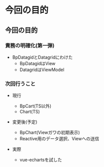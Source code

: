 # 今回の目的

## 今回の目的

### 責務の明確化(第一弾)

+ BpDatagidとDatagridにわけた
  + BpDatagidはView
  + DatagridはViewModel

### 次回行うこと

+ 現行
  + BpCart(TS以外)
  + Chart(TS)

+ 変更後(予定)
  + BpChart(Viewガワの初期表示)
  + Reactive用のデータ選択、Viewへの送信

+ 実際
  + vue-echartsを試した
